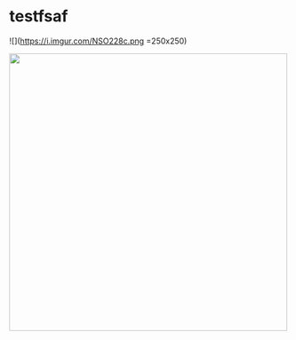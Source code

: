 # testfsaf

![](https://i.imgur.com/NSO228c.png =250x250)

<img src="https://i.imgur.com/NSO228c.png" height="500" />
